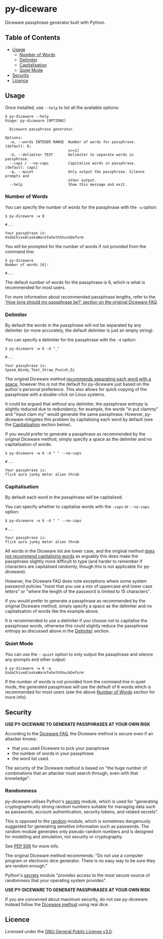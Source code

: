 # py-diceware

Diceware passphrase generator built with Python.

## Table of Contents

- [Usage](#usage)
  - [Number of Words](#number-of-words)
  - [Delimiter](#delimiter)
  - [Capitalisation](#capitalisation)
  - [Quiet Mode](#quiet-mode)
- [Security](#security)
- [Licence](#licence)

## Usage

Once installed, use `--help` to list all the available options:

```
$ py-diceware --help
Usage: py-diceware [OPTIONS]

  Diceware passphrase generator.

Options:
  -w, --words INTEGER RANGE  Number of words for passphrase.  [default: 6;
                             x>=1]
  -d, --delimiter TEXT       Delimiter to separate words in passphrase.
  --caps / --no-caps         Capitalise words in passphrase.  [default: caps]
  -q, --quiet                Only output the passphrase. Silence prompts and
                             other output.
  --help                     Show this message and exit.
```

### Number of Words

You can specify the number of words for the passphrase with the `-w` option:

```
$ py-diceware -w 8

#...

Your passphrase is:
UsdaChiveAlaskaWareTwSethShuckDeform
```

You will be prompted for the number of words if not provided from the command line:

```
$ py-diceware
Number of words [6]:

#...
```

The default number of words for the passphrase is 6, which is what is recommended for most users.

For more information about recommended passphrase lengths, refer to the ['How long should my passphrase be?'
section on the original Diceware FAQ](https://std.com/%7Ereinhold/dicewarefaq.html#howlong).

### Delimiter

By default the words in the passphrase will not be separated by any delimiter
(or more accurately, the default delimiter is just an empty string).

You can specify a delimiter for the passphrase with the `-d` option:

```
$ py-diceware -w 6 -d "_"

#...

Your passphrase is:
Spasm_Windy_Teet_Straw_Punish_Dj
```

The original Diceware method
[recommends separating each word with a space](https://std.com/~reinhold/dicewarefaq.html#spaces),
however this is not the default for py-diceware just based on the author's personal preference.
This also allows for quick copying of the passphrase with a double-click on Linux systems.

It could be argued that without any delimiter, the passphrase entropy is slightly reduced due to redundancy;
for example, the words "in put clammy" and "input clam my" would generate the same passphrase.
However, py-diceware mitigates this problem by capitalising each word by default
(see the [Capitalisation](#capitalisation) section below).

If you would prefer to generate a passphrase as recommended by the original Diceware method,
simply specify a space as the delimiter and no capitalisation of words:

```
$ py-diceware -w 6 -d " " --no-caps

#...

Your passphrase is:
flick aura junky meter alien throb
```

### Capitalisation

By default each word in the passphrase will be capitalised.

You can specify whether to capitalise words with the `-caps` or `--no-caps` option:

```
$ py-diceware -w 6 -d " " --no-caps

#...

Your passphrase is:
flick aura junky meter alien throb
```

All words in the Diceware list are lower case, and the original method
[does not recommend capitalising words](https://std.com/%7Ereinhold/dicewarefaq.html#capitalize)
as arguably this does make the passphrase slightly more difficult to type
(and harder to remember if characters are capitalised randomly, though this is not applicable for py-diceware).

However, the Diceware FAQ does note exceptions where some system password policies
"insist that you use a mix of uppercase and lower case letters"
or "where the length of the password is limited to 15 characters".

If you would prefer to generate a passphrase as recommended by the original Diceware method,
simply specify a space as the delimiter and no capitalisation of words like the example above.

It is recommended to use a delimiter if you choose not to capitalise the passphrase words,
otherwise this could slightly reduce the passphrase entropy as discussed above
in the [Delimiter](#delimiter) section.

### Quiet Mode

You can use the `--quiet` option to only output the passphrase and silence any prompts and other output:

```
$ py-diceware -w 8 -q
UsdaChiveAlaskaWareTwSethShuckDeform
```

If the number of words is not provided from the command line in quiet mode, the generated passphrase
will use the default of 6 words which is recommended for most users
(see the above [Number of Words](#number-of-words) section for more info).

## Security

**USE PY-DICEWARE TO GENERATE PASSPHRASES AT YOUR OWN RISK**

According to the [Diceware FAQ](https://theworld.com/%7Ereinhold/dicewarefaq.html#someoneknows),
the Diceware method is secure even if an attacker knows:

- that you used Diceware to pick your passphrase
- the number of words in your passphrase
- the word list used.

The security of the Diceware method is based on
"the huge number of combinations that an attacker must search through, even with that knowledge".

### Randomness

py-diceware utilises Python's [secrets](https://docs.python.org/3/library/secrets.html) module,
which is used for "generating cryptographically strong random numbers suitable for managing data
such as passwords, account authentication, security tokens, and related secrets".

This is opposed to the [random](https://docs.python.org/3/library/random.html#module-random) module,
which is sometimes dangerously suggested for generating sensitive information such as passwords.
The random module generates only pseudo-random numbers
and is designed for modelling and simulation, not security or cryptography.

See [PEP 506](https://peps.python.org/pep-0506/) for more info.

The original Diceware method recommends:
"Do not use a computer program or electronic dice generator.
There is no easy way to be sure they are random enough."

Python's [secrets](https://docs.python.org/3/library/secrets.html) module
"provides access to the most secure source of randomness that your operating system provides".

**USE PY-DICEWARE TO GENERATE PASSPHRASES AT YOUR OWN RISK**

If you are concerned about maximum security, do not use py-diceware.
Instead follow the [Diceware method](https://theworld.com/~reinhold/diceware.html)
using real dice.

## Licence

Licensed under the [GNU General Public License v3.0](LICENSE).
